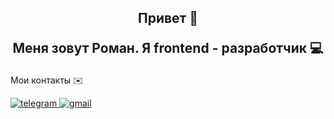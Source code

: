<h2 align="center">Привет 👋
  
<br>

  Меня зовут Роман. Я frontend - разработчик 💻</h2>


Мои контакты ✉️
<div>
  <a href="https://t.me/R0MANB0ND">
    <img src="https://img.shields.io/badge/telegram-blue?style=for-the-badge&logo=telegram&logoColor=white" alt="telegram"/>
  </a>
  <a href="rbondarev22@gmail.com">
    <img src="https://img.shields.io/badge/gmail-ff0000?style=for-the-badge&logo=gmail&logoColor=white" alt="gmail"/>
  </a>
</div>



